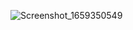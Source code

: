 
![Screenshot_1659350549](https://user-images.githubusercontent.com/90055525/182131469-ccaa299f-2ec6-41bd-aeef-3e45a4a0379b.png)
